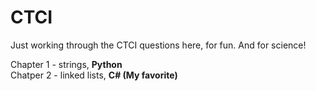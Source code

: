 # CTCI

Just working through the CTCI questions here, for fun.  And for science!  
  
Chapter 1 - strings, **Python**  
Chatper 2 - linked lists, **C# (My favorite)**
